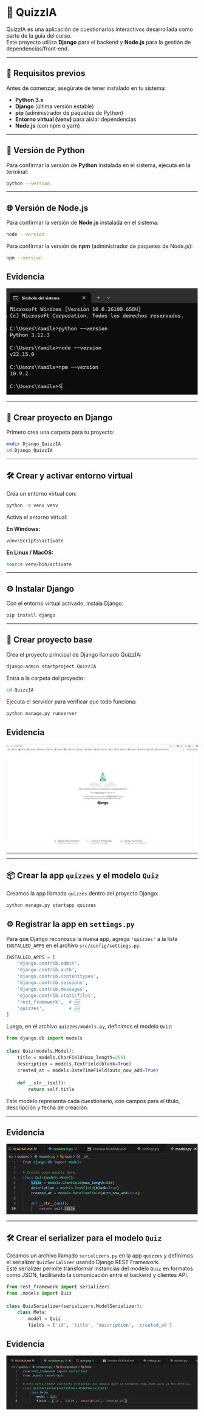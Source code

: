 # 📝 QuizzIA

QuizzIA es una aplicación de cuestionarios interactivos desarrollada como parte de la guía del curso.  
Este proyecto utiliza **Django** para el backend y **Node.js** para la gestión de dependencias/front-end.

---

## 🔧 Requisitos previos

Antes de comenzar, asegúrate de tener instalado en tu sistema:

- **Python 3.x**
- **Django** (última versión estable)
- **pip** (administrador de paquetes de Python)
- **Entorno virtual (venv)** para aislar dependencias
- **Node.js** (con npm o yarn)

---

## 🐍 Versión de Python

Para confirmar la versión de **Python** instalada en el sistema, ejecuta en la terminal:

```bash
python --version
```

---

## 🌐 Versión de Node.js

Para confirmar la versión de **Node.js** instalada en el sistema:

```bash
node --version
```

Para confirmar la versión de **npm** (administrador de paquetes de Node.js):

```bash
npm --version
```

## Evidencia

![Ejemplo de ejecución](img/version.png)

---

## 📂 Crear proyecto en Django

Primero crea una carpeta para tu proyecto:

```bash
mkdir Django_QuizzIA
cd Django_QuizzIA
```

---

## 🛠️ Crear y activar entorno virtual

Crea un entorno virtual con:

```bash
python -m venv venv
```

Activa el entorno virtual:

**En Windows:**

```bash
venv\Scripts\activate
```

**En Linux / MacOS:**

```bash
source venv/bin/activate
```

---

## ⚙️ Instalar Django

Con el entorno virtual activado, instala Django:

```bash
pip install django
```

---

## 🚀 Crear proyecto base

Crea el proyecto principal de Django llamado QuizzIA:

```bash
django-admin startproject QuizzIA
```

Entra a la carpeta del proyecto:

```bash
cd QuizzIA
```

Ejecuta el servidor para verificar que todo funciona:

```bash
python manage.py runserver
```

## Evidencia

![Ejemplo de ejecución](img/project.png)

---

---

## 📦 Crear la app `quizzes` y el modelo `Quiz`

Creamos la app llamada `quizzes` dentro del proyecto Django:

```bash
python manage.py startapp quizzes
```

## ⚙️ Registrar la app en `settings.py`

Para que Django reconozca la nueva app, agrega `'quizzes'` a la lista `INSTALLED_APPS` en el archivo `src/config/settings.py`:

```python
INSTALLED_APPS = [
    'django.contrib.admin',
    'django.contrib.auth',
    'django.contrib.contenttypes',
    'django.contrib.sessions',
    'django.contrib.messages',
    'django.contrib.staticfiles',
    'rest_framework',  # 🆕
    'quizzes',         # 🆕
]
```

Luego, en el archivo `quizzes/models.py`, definimos el modelo `Quiz`:

```python
from django.db import models

class Quiz(models.Model):
    title = models.CharField(max_length=255)
    description = models.TextField(blank=True)
    created_at = models.DateTimeField(auto_now_add=True)

    def __str__(self):
        return self.title
```

Este modelo representa cada cuestionario, con campos para el título, descripción y fecha de creación.

---

## Evidencia

![Ejemplo de ejecución](img/quiz.png)

---

## 🛠️ Crear el serializer para el modelo `Quiz`

Creamos un archivo llamado `serializers.py` en la app `quizzes` y definimos el serializer `QuizSerializer` usando Django REST Framework.  
Este serializer permite transformar instancias del modelo `Quiz` en formatos como JSON, facilitando la comunicación entre el backend y clientes API.

```python
from rest_framework import serializers
from .models import Quiz

class QuizSerializer(serializers.ModelSerializer):
    class Meta:
        model = Quiz
        fields = ['id', 'title', 'description', 'created_at']
```

## Evidencia

![Ejemplo de ejecución](img/serializer.png)
